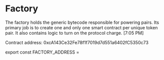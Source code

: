 # Factory

The factory holds the generic bytecode responsible for powering pairs. Its primary job is to create one and only one smart contract per unique token pair. It also contains logic to turn on the protocol charge. \[7:05 PM\] 

Contract address: 0xcA143Ce32Fe78f1f7019d7d551a6402fC5350c73

export const FACTORY\_ADDRESS = 

